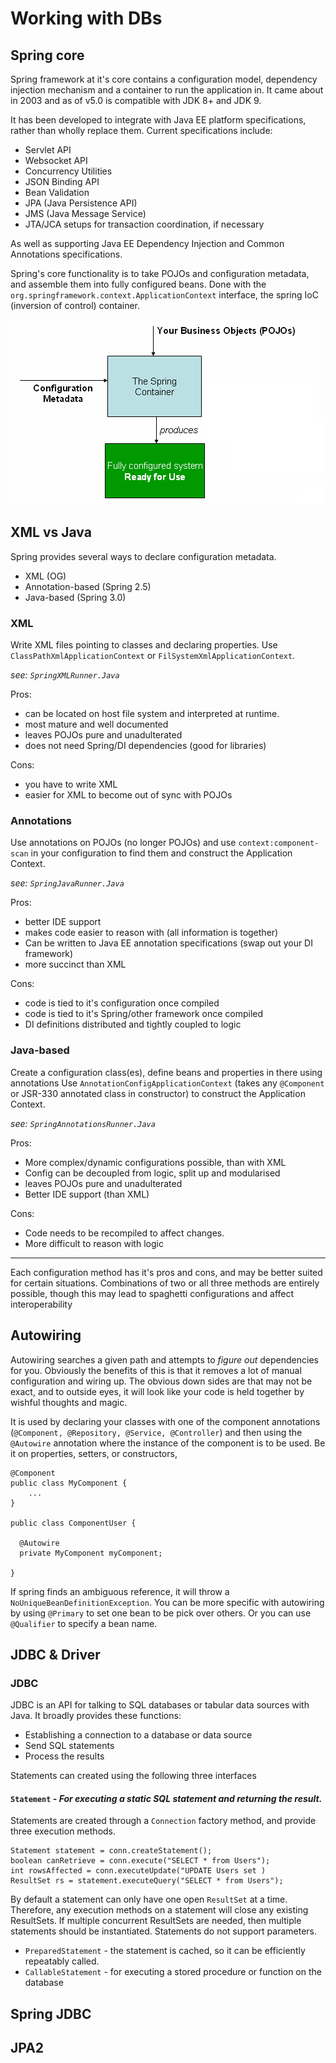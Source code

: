# Working with DBs

## Spring core

Spring framework at it's core contains a configuration model, dependency injection mechanism and a container to run the application in. It came about in 2003 and as of v5.0 is compatible with JDK 8+ and JDK 9.

It has been developed to integrate with Java EE platform specifications, rather than wholly replace them. Current specifications include:
  - Servlet API
  - Websocket API
  - Concurrency Utilities
  - JSON Binding API
  - Bean Validation
  - JPA (Java Persistence API)
  - JMS (Java Message Service)
  - JTA/JCA setups for transaction coordination, if necessary

As well as supporting Java EE Dependency Injection and Common Annotations specifications.

Spring's core functionality is to take POJOs and configuration metadata, and assemble them into fully configured beans. 
Done with the `org.springframework.context.ApplicationContext` interface, the spring IoC (inversion of control) container.

![Container Magic](container-magic.png)	

## XML vs Java

Spring provides several ways to declare configuration metadata.
  - XML (OG)
  - Annotation-based (Spring 2.5)
  - Java-based (Spring 3.0)

### XML

Write XML files pointing to classes and declaring properties.
Use `ClassPathXmlApplicationContext` or `FilSystemXmlApplicationContext`.

*see\: `SpringXMLRunner.Java`*

Pros:
  - can be located on host file system and interpreted at runtime.
  - most mature and well documented 
  - leaves POJOs pure and unadulterated 
  - does not need Spring/DI dependencies (good for libraries)

Cons:
  - you have to write XML
  - easier for XML to become out of sync with POJOs


### Annotations

Use annotations on POJOs (no longer POJOs) and use `context:component-scan` in your configuration to find them and construct the Application Context.

*see\: `SpringJavaRunner.Java`*

Pros:
  - better IDE support
  - makes code easier to reason with (all information is together)
  - Can be written to Java EE annotation specifications (swap out your DI framework)
  - more succinct than XML

Cons:
  - code is tied to it's configuration once compiled
  - code is tied to it's Spring/other framework once compiled
  - DI definitions distributed and tightly coupled to logic



### Java-based

Create a configuration class(es), define beans and properties in there using annotations Use `AnnotationConfigApplicationContext` (takes any `@Component` or JSR-330 annotated class in constructor) to construct the Application Context.

*see\: `SpringAnnotationsRunner.Java`*

Pros: 
  - More complex/dynamic configurations possible, than with XML
  - Config can be decoupled from logic, split up and modularised
  - leaves POJOs pure and unadulterated
  - Better IDE support (than XML)

Cons:
  - Code needs to be recompiled to affect changes. 
  - More difficult to reason with logic
---

Each configuration method has it's pros and cons, and may be better suited for certain situations. Combinations of two or all three methods are entirely possible, though this may lead to spaghetti configurations and affect interoperability  



## Autowiring

Autowiring searches a given path and attempts to *figure out* dependencies for you. Obviously the benefits of this is that it removes a lot of manual configuration and wiring up. The obvious down sides are that may not be exact, and to outside eyes, it will look like your code is held together by wishful thoughts and magic.

It is used by declaring your classes with one of the component annotations (`@Component, @Repository, @Service, @Controller`) and then using the `@Autowire` annotation where the instance of the component is to be used. Be it on properties, setters, or constructors, 

```
@Component
public class MyComponent {
    ...
}

public class ComponentUser {

  @Autowire
  private MyComponent myComponent;

}
```

If spring finds an ambiguous reference, it will throw a `NoUniqueBeanDefinitionException`. You can be more specific with autowiring by using `@Primary` to set one bean to be pick over others. Or you can use `@Qualifier` to specify a bean name. 


## JDBC & Driver

### JDBC

JDBC is an API for talking to SQL databases or tabular data sources  with Java. It broadly provides these functions:

- Establishing a connection to a database or data source
- Send SQL statements
- Process the results

Statements can created using the following three interfaces

#### `Statement` - *For executing a static SQL statement and returning the result.*

Statements are created through a `Connection` factory method, and provide three execution methods. 

```
Statement statement = conn.createStatement();
boolean canRetrieve = conn.execute("SELECT * from Users");
int rowsAffected = conn.executeUpdate("UPDATE Users set )
ResultSet rs = statement.executeQuery("SELECT * from Users");
```

By default a statement can only have one open `ResultSet` at a time. Therefore, any execution methods on a statement will close any existing ResultSets. If multiple concurrent ResultSets are needed, then multiple statements should be instantiated. Statements do not support parameters.


- `PreparedStatement` - the statement is cached, so it can be efficiently repeatably called.
- `CallableStatement` - for executing a stored procedure or function on the database

## Spring JDBC

## JPA2